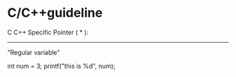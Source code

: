 # C/C++guideline
C C++ 
Specific Pointer ( * ):

________________________________________________________

"Regular variable"

int num = 3;
printf("this is %d", num);

